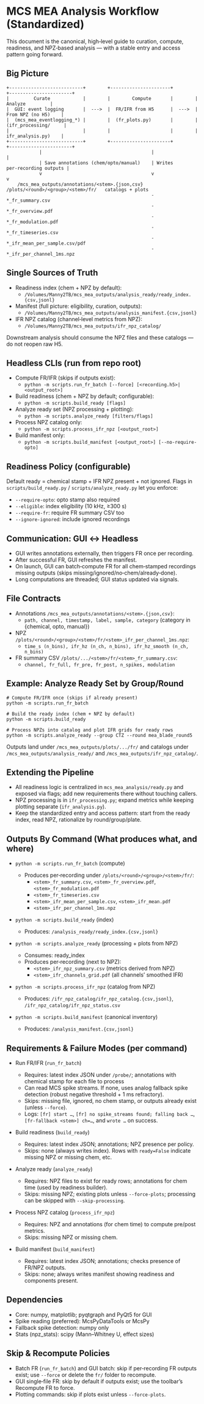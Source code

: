 MCS MEA Analysis Workflow (Standardized)
=======================================

This document is the canonical, high‑level guide to curation, compute, readiness,
and NPZ‑based analysis — with a stable entry and access pattern going forward.

Big Picture
-----------

```
+---------------------------+        +----------------------+        +-----------------------+
|         Curate            |        |        Compute       |        |       Analyze         |
|  GUI: event logging       |  --->  |  FR/IFR from H5      |  --->  |  From NPZ (no H5)    |
|  (mcs_mea_eventlogging_*) |        |  (fr_plots.py)       |        |  (ifr_processing/     |
|                           |        |                      |        |   ifr_analysis.py)    |
+---------------------------+        +----------------------+        +-----------------------+
            |                                        |                              |
            | Save annotations (chem/opto/manual)    | Writes per‑recording outputs |
            v                                        v                              v
    /mcs_mea_outputs/annotations/<stem>.{json,csv}   /plots/<round>/<group>/<stem>/fr/   catalogs + plots
                                                     - *_fr_summary.csv
                                                     - *_fr_overview.pdf
                                                     - *_fr_modulation.pdf
                                                     - *_fr_timeseries.csv
                                                     - *_ifr_mean_per_sample.csv/pdf
                                                     - *_ifr_per_channel_1ms.npz
```

Single Sources of Truth
-----------------------

- Readiness index (chem + NPZ by default):
  - `/Volumes/Manny2TB/mcs_mea_outputs/analysis_ready/ready_index.{csv,jsonl}`
- Manifest (full picture: eligibility, curation, outputs):
  - `/Volumes/Manny2TB/mcs_mea_outputs/analysis_manifest.{csv,jsonl}`
- IFR NPZ catalog (channel‑level metrics from NPZ):
  - `/Volumes/Manny2TB/mcs_mea_outputs/ifr_npz_catalog/`

Downstream analysis should consume the NPZ files and these catalogs — do not
reopen raw H5.

Headless CLIs (run from repo root)
----------------------------------

- Compute FR/IFR (skips if outputs exist):
  - `python -m scripts.run_fr_batch [--force] [<recording.h5>|<output_root>]`
- Build readiness (chem + NPZ by default; configurable):
  - `python -m scripts.build_ready [flags]`
- Analyze ready set (NPZ processing + plotting):
  - `python -m scripts.analyze_ready [filters/flags]`
- Process NPZ catalog only:
  - `python -m scripts.process_ifr_npz [<output_root>]`
- Build manifest only:
  - `python -m scripts.build_manifest [<output_root>] [--no-require-opto]`

Readiness Policy (configurable)
-------------------------------

Default ready = chemical stamp + IFR NPZ present + not ignored.
Flags in `scripts/build_ready.py` / `scripts/analyze_ready.py` let you enforce:
- `--require-opto`: opto stamp also required
- `--eligible`: index eligibility (10 kHz, ≥300 s)
- `--require-fr`: require FR summary CSV too
- `--ignore-ignored`: include ignored recordings

Communication: GUI ↔ Headless
-----------------------------

- GUI writes annotations externally, then triggers FR once per recording.
- After successful FR, GUI refreshes the manifest.
- On launch, GUI can batch‑compute FR for all chem‑stamped recordings missing
  outputs (skips missing/ignored/no‑chem/already‑done).
- Long computations are threaded; GUI status updated via signals.

File Contracts
--------------

- Annotations `/mcs_mea_outputs/annotations/<stem>.{json,csv}`:
  - `path, channel, timestamp, label, sample, category` (category in {chemical, opto, manual})
- NPZ `/plots/<round>/<group>/<stem>/fr/<stem>_ifr_per_channel_1ms.npz`:
  - `time_s (n_bins), ifr_hz (n_ch, n_bins), ifr_hz_smooth (n_ch, n_bins)`
- FR summary CSV `/plots/.../<stem>/fr/<stem>_fr_summary.csv`:
  - `channel, fr_full, fr_pre, fr_post, n_spikes, modulation`

Example: Analyze Ready Set by Group/Round
----------------------------------------

```
# Compute FR/IFR once (skips if already present)
python -m scripts.run_fr_batch

# Build the ready index (chem + NPZ by default)
python -m scripts.build_ready

# Process NPZs into catalog and plot IFR grids for ready rows
python -m scripts.analyze_ready --group CTZ --round mea_blade_round5
```

Outputs land under `/mcs_mea_outputs/plots/.../fr/` and catalogs under
`/mcs_mea_outputs/analysis_ready/` and `/mcs_mea_outputs/ifr_npz_catalog/`.

Extending the Pipeline
----------------------

- All readiness logic is centralized in `mcs_mea_analysis/ready.py` and exposed
  via flags; add new requirements there without touching callers.
- NPZ processing is in `ifr_processing.py`; expand metrics while keeping
  plotting separate (`ifr_analysis.py`).
- Keep the standardized entry and access pattern: start from the ready index,
  read NPZ, rationalize by round/group/plate.

Outputs By Command (What produces what, and where)
--------------------------------------------------

- `python -m scripts.run_fr_batch` (compute)
  - Produces per‑recording under `/plots/<round>/<group>/<stem>/fr/`:
    - `<stem>_fr_summary.csv`, `<stem>_fr_overview.pdf`, `<stem>_fr_modulation.pdf`
    - `<stem>_fr_timeseries.csv`
    - `<stem>_ifr_mean_per_sample.csv`, `<stem>_ifr_mean.pdf`
    - `<stem>_ifr_per_channel_1ms.npz`

- `python -m scripts.build_ready` (index)
  - Produces: `/analysis_ready/ready_index.{csv,jsonl}`

- `python -m scripts.analyze_ready` (processing + plots from NPZ)
  - Consumes: ready_index
  - Produces per‑recording (next to NPZ):
    - `<stem>_ifr_npz_summary.csv` (metrics derived from NPZ)
    - `<stem>_ifr_channels_grid.pdf` (all channels’ smoothed IFR)

- `python -m scripts.process_ifr_npz` (catalog from NPZ)
  - Produces: `/ifr_npz_catalog/ifr_npz_catalog.{csv,jsonl}`, `/ifr_npz_catalog/ifr_npz_status.csv`

- `python -m scripts.build_manifest` (canonical inventory)
  - Produces: `/analysis_manifest.{csv,jsonl}`

Requirements & Failure Modes (per command)
------------------------------------------

- Run FR/IFR (`run_fr_batch`)
  - Requires: latest index JSON under `/probe/`; annotations with chemical stamp for each file to process
  - Can read MCS spike streams. If none, uses analog fallback spike detection (robust negative threshold + 1 ms refractory).
  - Skips: missing file, ignored, no chem stamp, or outputs already exist (unless `--force`).
  - Logs: `[fr] start …`, `[fr] no spike_streams found; falling back …`, `[fr-fallback <stem>] ch=…`, and `wrote …` on success.

- Build readiness (`build_ready`)
  - Requires: latest index JSON; annotations; NPZ presence per policy.
  - Skips: none (always writes index). Rows with `ready=False` indicate missing NPZ or missing chem, etc.

- Analyze ready (`analyze_ready`)
  - Requires: NPZ files to exist for ready rows; annotations for chem time (used by readiness builder).
  - Skips: missing NPZ; existing plots unless `--force-plots`; processing can be skipped with `--skip-processing`.

- Process NPZ catalog (`process_ifr_npz`)
  - Requires: NPZ and annotations (for chem time) to compute pre/post metrics.
  - Skips: missing NPZ or missing chem.

- Build manifest (`build_manifest`)
  - Requires: latest index JSON; annotations; checks presence of FR/NPZ outputs.
  - Skips: none; always writes manifest showing readiness and components present.

Dependencies
------------

- Core: numpy, matplotlib; pyqtgraph and PyQt5 for GUI
- Spike reading (preferred): McsPyDataTools or McsPy
- Fallback spike detection: numpy only
- Stats (npz_stats): scipy (Mann–Whitney U, effect sizes)

Skip & Recompute Policies
-------------------------

- Batch FR (`run_fr_batch`) and GUI batch: skip if per‑recording FR outputs exist; use `--force` or delete the `fr/` folder to recompute.
- GUI single‑file FR: skip by default if outputs exist; use the toolbar’s Recompute FR to force.
- Plotting commands: skip if plots exist unless `--force-plots`.
